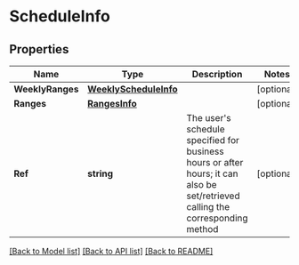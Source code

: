 # ScheduleInfo

## Properties
Name | Type | Description | Notes
------------ | ------------- | ------------- | -------------
**WeeklyRanges** | [**WeeklyScheduleInfo**](WeeklyScheduleInfo.md) |  | [optional] 
**Ranges** | [**RangesInfo**](RangesInfo.md) |  | [optional] 
**Ref** | **string** | The user&#39;s schedule specified for business hours or after hours; it can also be set/retrieved calling the corresponding method | [optional] 

[[Back to Model list]](../README.md#documentation-for-models) [[Back to API list]](../README.md#documentation-for-api-endpoints) [[Back to README]](../README.md)


